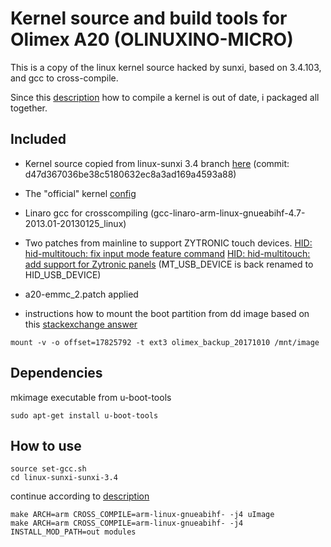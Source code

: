 # Kernel source and build tools for Olimex A20 (OLINUXINO-MICRO)

This is a copy of the linux kernel source hacked by sunxi, based on 3.4.103, and gcc to cross-compile.

Since this [description](https://github.com/OLIMEX/OLINUXINO/blob/master/SOFTWARE/A20/A20-build-3.4.103-release-5/BUILD_DESCRIPTION_A20_Olimex_kernel_3.4.103%2B_Jessie_rel_5.txt)
how to compile a kernel is out of date, i packaged all together.

## Included

- Kernel source copied from linux-sunxi 3.4 branch [here](https://github.com/linux-sunxi/linux-sunxi) (commit: d47d367036be38c5180632ec8a3ad169a4593a88)

- The "official" kernel [config](https://raw.githubusercontent.com/OLIMEX/OLINUXINO/master/SOFTWARE/A20/A20-build-3.4.103-release-5/A20-linux-3.4.103_defconfig)

- Linaro gcc for crosscompiling (gcc-linaro-arm-linux-gnueabihf-4.7-2013.01-20130125_linux)

- Two patches from mainline to support ZYTRONIC touch devices.
[HID: hid-multitouch: fix input mode feature command](https://github.com/torvalds/linux/commit/4aceed37e315e8eaa26cb4c8dfd619a32fa24669#diff-e4d9a493d18920ce5c016041e772f99e)
[HID: hid-multitouch: add support for Zytronic panels](https://github.com/torvalds/linux/commit/82d069822feaf9bf7eb85d5c9ba9a123ecc8f15f#diff-e4d9a493d18920ce5c016041e772f99e)
(MT_USB_DEVICE is back renamed to HID_USB_DEVICE)

- a20-emmc_2.patch applied

- instructions how to mount the boot partition from dd image based on this [stackexchange answer](https://raspberrypi.stackexchange.com/questions/13137/how-can-i-mount-a-raspberry-pi-linux-distro-image)
```
mount -v -o offset=17825792 -t ext3 olimex_backup_20171010 /mnt/image
```

## Dependencies

mkimage executable from u-boot-tools

```
sudo apt-get install u-boot-tools
```

## How to use

```
source set-gcc.sh
cd linux-sunxi-sunxi-3.4
```
continue according to [description](https://github.com/OLIMEX/OLINUXINO/blob/master/SOFTWARE/A20/A20-build-3.4.103-release-5/BUILD_DESCRIPTION_A20_Olimex_kernel_3.4.103%2B_Jessie_rel_5.txt)

```
make ARCH=arm CROSS_COMPILE=arm-linux-gnueabihf- -j4 uImage
make ARCH=arm CROSS_COMPILE=arm-linux-gnueabihf- -j4 INSTALL_MOD_PATH=out modules
```

